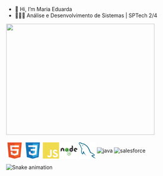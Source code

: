 - 👋 Hi, I’m Maria Eduarda
- 👩🏻‍💻 Análise e Desenvolvimento de Sistemas | SPTech 2/4

<div>
  <img height="300" width="400em" src="https://github-readme-stats.vercel.app/api?username=eduardaguardiao&show_icons=true&theme=jolly&include_all_commits=true&count_private=true"/>
  
</div> 

<div style="display: inline_block"><br>
  <img align="center" alt="HTML" height="45" width="45" src="https://raw.githubusercontent.com/devicons/devicon/master/icons/html5/html5-original.svg">
  <img align="center" alt="CSS" height="45" width="45" src="https://raw.githubusercontent.com/devicons/devicon/master/icons/css3/css3-original.svg">
  <img align="center" alt="JS" height="45" width="45" src="https://raw.githubusercontent.com/devicons/devicon/master/icons/javascript/javascript-plain.svg">
  <img align="center" alt="nodejs" width="45" height="45"  src="https://raw.githubusercontent.com/devicons/devicon/master/icons/nodejs/nodejs-original-wordmark.svg"/>
  <img align="center" alt="Mysql" height="45" width="45" src="https://raw.githubusercontent.com/devicons/devicon/master/icons/mysql/mysql-original.svg">
  <img align="center" alt="java" width="60" height="60" src="https://cdn.jsdelivr.net/gh/devicons/devicon@latest/icons/java/java-original-wordmark.svg"/>
  <img align="center" alt="salesforce" width="60" height="60" src="https://cdn.jsdelivr.net/gh/devicons/devicon@latest/icons/salesforce/salesforce-original.svg" />                    
</div>




![Snake animation](https://github.com/LuigiGF/LuigiGF/blob/output/github-contribution-grid-snake.svg)
